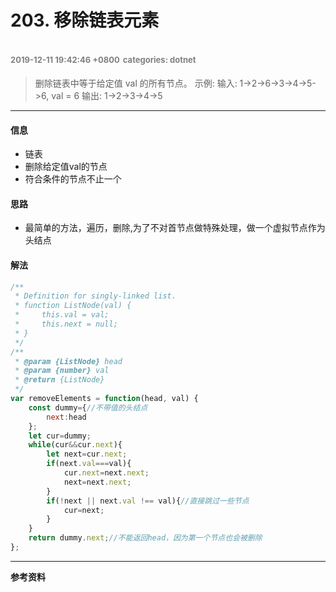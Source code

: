 # 203. 移除链表元素
<font color=gray size=2>2019-12-11 19:42:46 +0800</font>
<font color=gray size=2>categories: dotnet</font>
---

>删除链表中等于给定值 val 的所有节点。
示例:
输入: 1->2->6->3->4->5->6, val = 6
输出: 1->2->3->4->5

---

#### 信息
+ 链表
+ 删除给定值val的节点
+ 符合条件的节点不止一个

#### 思路
+ 最简单的方法，遍历，删除,为了不对首节点做特殊处理，做一个虚拟节点作为头结点

#### 解法
```javascript
/**
 * Definition for singly-linked list.
 * function ListNode(val) {
 *     this.val = val;
 *     this.next = null;
 * }
 */
/**
 * @param {ListNode} head
 * @param {number} val
 * @return {ListNode}
 */
var removeElements = function(head, val) {
    const dummy={//不带值的头结点
        next:head
    };
    let cur=dummy;
    while(cur&&cur.next){
        let next=cur.next;
        if(next.val===val){
            cur.next=next.next;
            next=next.next;
        }
        if(!next || next.val !== val){//直接跳过一些节点
            cur=next;
        }
    }
    return dummy.next;//不能返回head，因为第一个节点也会被删除
};
```

---

**参考资料**